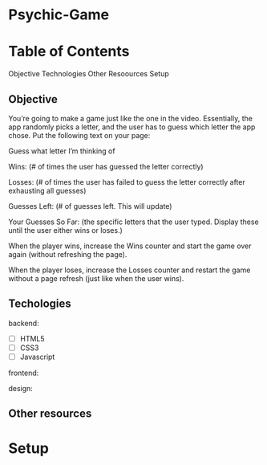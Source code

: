 # Psychic-Game

# Table of Contents
Objective
Technologies
Other Resoources
Setup

## Objective

You’re going to make a game just like the one in the video. Essentially, the app randomly picks a letter, and the user has to guess which letter the app chose. Put the following text on your page:

Guess what letter I’m thinking of

Wins: (# of times the user has guessed the letter correctly)

Losses: (# of times the user has failed to guess the letter correctly after exhausting all guesses)

Guesses Left: (# of guesses left. This will update)

Your Guesses So Far: (the specific letters that the user typed. Display these until the user either wins or loses.)

When the player wins, increase the Wins counter and start the game over again (without refreshing the page).

When the player loses, increase the Losses counter and restart the game without a page refresh (just like when the user wins).

## Techologies

backend:
- [ ] HTML5
- [ ] CSS3
- [ ] Javascript

frontend:

design:

## Other resources

# Setup

